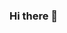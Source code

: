 ### Hi there 👋

<!--
**DevNicNic/DevNicNic**is a ✨ _special_ ✨ repository because its `README.md` (this file) appears on your GitH![videoRapido](https://github.com/DevNicNic/DevNicNic/assets/141369022/417d712b-fd75-4af5-a7c5-6b8ceeb720f5)
ub profile.

Here are some ideas to get you started:



https://github.com/DevNicNic/DevNicNic/assets/141369022/7fc20bcc-a43a-4c5e-a822-cdbfdf3cd543




- 🔭 I’m currently working on ...
- 🌱 I’m currently learning ...
- 👯 I’m looking to collaborate on ...a
- 🤔 I’m looking for help with ...
- 💬 Ask me about ...
- 📫 How to reach me: ...
- 😄 Pronouns: ...
- ⚡ Fun fact: ...
-->
